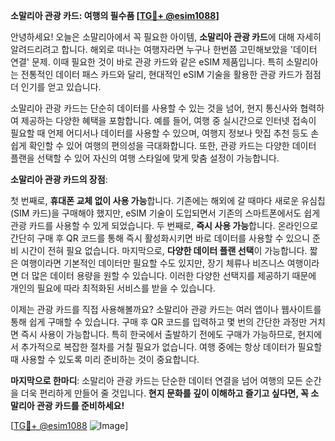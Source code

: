 **소말리아 관광 카드: 여행의 필수품 [[TG💪+ @esim1088](https://t.me/s/esim1088)]**

안녕하세요! 오늘은 소말리아에서 꼭 필요한 아이템, **소말리아 관광 카드**에 대해 자세히 알려드리려고 합니다. 해외로 떠나는 여행자라면 누구나 한번쯤 고민해보았을 '데이터 연결' 문제. 이때 필요한 것이 바로 관광 카드와 같은 eSIM 제품입니다. 특히 소말리아는 전통적인 데이터 패스 카드와 달리, 현대적인 eSIM 기술을 활용한 관광 카드가 점점 더 인기를 얻고 있습니다.

소말리아 관광 카드는 단순히 데이터를 사용할 수 있는 것을 넘어, 현지 통신사와 협력하여 제공하는 다양한 혜택을 포함합니다. 예를 들어, 여행 중 실시간으로 인터넷 접속이 필요할 때 언제 어디서나 데이터를 사용할 수 있으며, 여행지 정보나 맛집 추천 등도 손쉽게 확인할 수 있어 여행의 편의성을 극대화합니다. 또한, 관광 카드는 다양한 데이터 플랜을 선택할 수 있어 자신의 여행 스타일에 맞게 맞춤 설정이 가능합니다.

**소말리아 관광 카드의 장점**: 

첫 번째로, **휴대폰 교체 없이 사용 가능**합니다. 기존에는 해외에 갈 때마다 새로운 유심칩(SIM 카드)을 구매해야 했지만, eSIM 기술이 도입되면서 기존의 스마트폰에서도 쉽게 관광 카드를 사용할 수 있게 되었습니다. 두 번째로, **즉시 사용 가능**합니다. 온라인으로 간단히 구매 후 QR 코드를 통해 즉시 활성화시키면 바로 데이터를 사용할 수 있으니 준비 시간이 전혀 필요 없습니다. 마지막으로, **다양한 데이터 플랜 선택**이 가능합니다. 짧은 여행이라면 기본적인 데이터만 필요할 수도 있지만, 장기 체류나 비즈니스 여행이라면 더 많은 데이터 용량을 원할 수 있습니다. 이러한 다양한 선택지를 제공하기 때문에 개인의 필요에 따라 최적화된 서비스를 받을 수 있습니다.

이제는 관광 카드를 직접 사용해볼까요? 소말리아 관광 카드는 여러 앱이나 웹사이트를 통해 쉽게 구매할 수 있습니다. 구매 후 QR 코드를 입력하고 몇 번의 간단한 과정만 거치면 즉시 사용이 가능합니다. 특히 한국에서 출발하기 전에도 구매가 가능하므로, 현지에서 추가적으로 복잡한 절차를 거칠 필요가 없습니다. 여행 중에는 항상 데이터가 필요할 때 사용할 수 있도록 미리 준비하는 것이 중요합니다.

**마지막으로 한마디**: 소말리아 관광 카드는 단순한 데이터 연결을 넘어 여행의 모든 순간을 더욱 편리하게 만들어 줄 것입니다. **현지 문화를 깊이 이해하고 즐기고 싶다면, 꼭 소말리아 관광 카드를 준비하세요!** 

[[TG💪+ @esim1088](https://t.me/s/esim1088) ![Image](https://i.postimg.cc/Y0z9fWf4/image.png)]